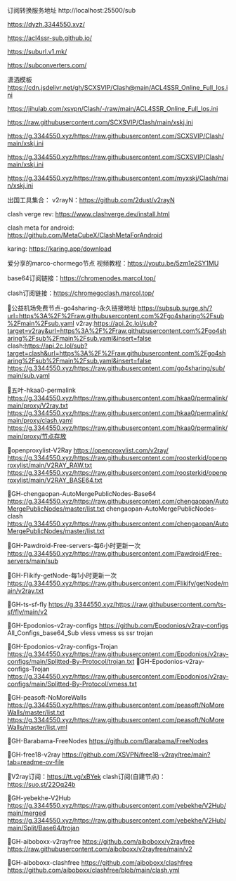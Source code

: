 订阅转换服务地址
http://localhost:25500/sub

https://dyzh.3344550.xyz/

https://acl4ssr-sub.github.io/

https://suburl.v1.mk/

https://subconverters.com/

潇洒模板
https://cdn.jsdelivr.net/gh/SCXSVIP/Clash@main/ACL4SSR_Online_Full_Ios.ini

https://jihulab.com/xsvpn/Clash/-/raw/main/ACL4SSR_Online_Full_Ios.ini

https://raw.githubusercontent.com/SCXSVIP/Clash/main/xskj.ini

https://g.3344550.xyz/https://raw.githubusercontent.com/SCXSVIP/Clash/main/xskj.ini

https://g.3344550.xyz/https://raw.githubusercontent.com/SCXSVIP/Clash/main/xskj.ini

https://g.3344550.xyz/https://raw.githubusercontent.com/myxskj/Clash/main/xskj.ini

出国工具集合：
v2rayN：https://github.com/2dust/v2rayN

clash verge rev: https://www.clashverge.dev/install.html

clash meta for android: https://github.com/MetaCubeX/ClashMetaForAndroid

karing: https://karing.app/download

爱分享的marco-chormego节点
视频教程：https://youtu.be/5zm1e2SY1MU

base64订阅链接：https://chromenodes.marcol.top/

clash订阅链接：https://chromegoclash.marcol.top/


🚀公益机场免费节点-go4sharing-永久链接地址
https://subsub.surge.sh/?url=https%3A%2F%2Fraw.githubusercontent.com%2Fgo4sharing%2Fsub%2Fmain%2Fsub.yaml
v2ray:https://api.2c.lol/sub?target=v2ray&url=https%3A%2F%2Fraw.githubusercontent.com%2Fgo4sharing%2Fsub%2Fmain%2Fsub.yaml&insert=false
clash:https://api.2c.lol/sub?target=clash&url=https%3A%2F%2Fraw.githubusercontent.com%2Fgo4sharing%2Fsub%2Fmain%2Fsub.yaml&insert=false
https://g.3344550.xyz/https://raw.githubusercontent.com/go4sharing/sub/main/sub.yaml

🚀五叶-hkaa0-permalink
https://g.3344550.xyz/https://raw.githubusercontent.com/hkaa0/permalink/main/proxy/V2ray.txt
https://g.3344550.xyz/https://raw.githubusercontent.com/hkaa0/permalink/main/proxy/clash.yaml
https://g.3344550.xyz/https://raw.githubusercontent.com/hkaa0/permalink/main/proxy/节点存放

🚀openproxylist-V2Ray
https://openproxylist.com/v2ray/
https://g.3344550.xyz/https://raw.githubusercontent.com/roosterkid/openproxylist/main/V2RAY_RAW.txt
https://g.3344550.xyz/https://raw.githubusercontent.com/roosterkid/openproxylist/main/V2RAY_BASE64.txt

🚀GH-chengaopan-AutoMergePublicNodes-Base64
https://g.3344550.xyz/https://raw.githubusercontent.com/chengaopan/AutoMergePublicNodes/master/list.txt
chengaopan-AutoMergePublicNodes-clash
https://g.3344550.xyz/https://raw.githubusercontent.com/chengaopan/AutoMergePublicNodes/master/list.txt

🚀GH-Pawdroid-Free-servers-每6小时更新一次
https://g.3344550.xyz/https://raw.githubusercontent.com/Pawdroid/Free-servers/main/sub

🚀GH-Flikify-getNode-每1小时更新一次
https://g.3344550.xyz/https://raw.githubusercontent.com/Flikify/getNode/main/v2ray.txt

🚀GH-ts-sf-fly
https://g.3344550.xyz/https://raw.githubusercontent.com/ts-sf/fly/main/v2

🚀GH-Epodonios-v2ray-configs
https://github.com/Epodonios/v2ray-configs
All_Configs_base64_Sub
vless
vmess
ss
ssr
trojan

🚀GH-Epodonios-v2ray-configs-Trojan
https://g.3344550.xyz/https://raw.githubusercontent.com/Epodonios/v2ray-configs/main/Splitted-By-Protocol/trojan.txt
🚀GH-Epodonios-v2ray-configs-Trojan
https://g.3344550.xyz/https://raw.githubusercontent.com/Epodonios/v2ray-configs/main/Splitted-By-Protocol/vmess.txt

🚀GH-peasoft-NoMoreWalls
https://g.3344550.xyz/https://raw.githubusercontent.com/peasoft/NoMoreWalls/master/list.txt
https://g.3344550.xyz/https://raw.githubusercontent.com/peasoft/NoMoreWalls/master/list.yml

🚀GH-Barabama-FreeNodes
https://github.com/Barabama/FreeNodes

🚀GH-free18-v2ray
https://github.com/XSVPN/free18-v2ray/tree/main?tab=readme-ov-file

🚀V2ray订阅：https://tt.vg/xBYek
clash订阅(自建节点)：https://suo.st/22Oq24b

🚀GH-yebekhe-V2Hub
https://g.3344550.xyz/https://raw.githubusercontent.com/yebekhe/V2Hub/main/merged
https://g.3344550.xyz/https://raw.githubusercontent.com/yebekhe/V2Hub/main/Split/Base64/trojan

🚀GH-aiboboxx-v2rayfree
https://github.com/aiboboxx/v2rayfree
https://raw.githubusercontent.com/aiboboxx/v2rayfree/main/v2

🚀GH-aiboboxx-clashfree
https://github.com/aiboboxx/clashfree
https://github.com/aiboboxx/clashfree/blob/main/clash.yml